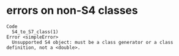 # errors on non-S4 classes

    Code
      S4_to_S7_class(1)
    Error <simpleError>
      Unsupported S4 object: must be a class generator or a class definition, not a <double>.

